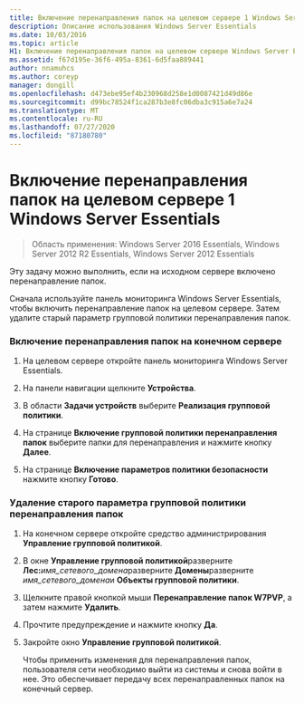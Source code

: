 ```yaml
---
title: Включение перенаправления папок на целевом сервере 1 Windows Server Essentials
description: Описание использования Windows Server Essentials
ms.date: 10/03/2016
ms.topic: article
H1: Включение перенаправления папок на целевом сервере Windows Server Essentials
ms.assetid: f67d195e-36f6-495a-8361-6d5faa889441
author: nnamuhcs
ms.author: coreyp
manager: dongill
ms.openlocfilehash: d473ebe95ef4b230968d258e1d0087421d49d86e
ms.sourcegitcommit: d99bc78524f1ca287b3e8fc06dba3c915a6e7a24
ms.translationtype: MT
ms.contentlocale: ru-RU
ms.lasthandoff: 07/27/2020
ms.locfileid: "87180780"
---
```

# <a name="enable-folder-redirection-on-the-windows-server-essentials-destination-server1"></a>Включение перенаправления папок на целевом сервере 1 Windows Server Essentials

>Область применения: Windows Server 2016 Essentials, Windows Server 2012 R2 Essentials, Windows Server 2012 Essentials

Эту задачу можно выполнить, если на исходном сервере включено перенаправление папок.

 Сначала используйте панель мониторинга Windows Server Essentials, чтобы включить перенаправление папок на целевом сервере. Затем удалите старый параметр групповой политики перенаправления папок.

### <a name="to-enable-folder-redirection-on-the-destination-server"></a>Включение перенаправления папок на конечном сервере

1.  На целевом сервере откройте панель мониторинга Windows Server Essentials.

2.  На панели навигации щелкните **Устройства**.

3.  В области **Задачи устройств** выберите **Реализация групповой политики**.

4.  На странице **Включение групповой политики перенаправления папок** выберите папки для перенаправления и нажмите кнопку **Далее**.

5.  На странице **Включение параметров политики безопасности** нажмите кнопку **Готово**.

### <a name="to-delete-the-old-folder-redirection-group-policy-setting"></a>Удаление старого параметра групповой политики перенаправления папок

1. На конечном сервере откройте средство администрирования **Управление групповой политикой**.

2. В окне **Управление групповой политикой**разверните **Лес:**<em>имя_сетевого_домена</em>разверните **Домены**разверните *имя_сетевого_домена*и **Объекты групповой политики**.

3. Щелкните правой кнопкой мыши **Перенаправление папок W7PVP**, а затем нажмите **Удалить**.

4. Прочтите предупреждение и нажмите кнопку **Да**.

5. Закройте окно **Управление групповой политикой**.

   Чтобы применить изменения для перенаправления папок, пользователя сети необходимо выйти из системы и снова войти в нее. Это обеспечивает передачу всех перенаправленных папок на конечный сервер.
